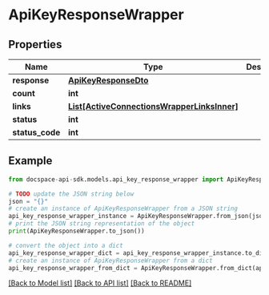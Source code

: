 # ApiKeyResponseWrapper

## Properties

Name | Type | Description | Notes
------------ | ------------- | ------------- | -------------
**response** | [**ApiKeyResponseDto**](ApiKeyResponseDto.md) |  | [optional] 
**count** | **int** |  | [optional] 
**links** | [**List[ActiveConnectionsWrapperLinksInner]**](ActiveConnectionsWrapperLinksInner.md) |  | [optional] 
**status** | **int** |  | [optional] 
**status_code** | **int** |  | [optional] 

## Example

```python
from docspace-api-sdk.models.api_key_response_wrapper import ApiKeyResponseWrapper

# TODO update the JSON string below
json = "{}"
# create an instance of ApiKeyResponseWrapper from a JSON string
api_key_response_wrapper_instance = ApiKeyResponseWrapper.from_json(json)
# print the JSON string representation of the object
print(ApiKeyResponseWrapper.to_json())

# convert the object into a dict
api_key_response_wrapper_dict = api_key_response_wrapper_instance.to_dict()
# create an instance of ApiKeyResponseWrapper from a dict
api_key_response_wrapper_from_dict = ApiKeyResponseWrapper.from_dict(api_key_response_wrapper_dict)
```
[[Back to Model list]](../README.md#documentation-for-models) [[Back to API list]](../README.md#documentation-for-api-endpoints) [[Back to README]](../README.md)


